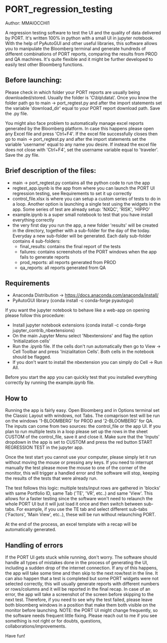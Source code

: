 # PORT_regression_testing

Author: MMAIOCCHI1

A regression testing software to test the UI and the quality of data delivered by PORT. It's written 100% in python with a small UI in jupyter notebook. With the help of PyAutoGUI and other useful libraries, this software allows you to manipulate the Bloomberg terminal and generate hundreds of different combinations of PORT reports, comparing the results from PROD and QA machines. It's quite flexible and it might be further developed to easily test other Bloomberg functions.

## Before launching:
Please check in which folder your PORT reports are usually being downloaded/stored. Usually the folder is 'C\\blp\\data\\'.
Once you know the folder path go to main -> port_regtest.py and after the import statements set the variable 'download_dir' equal to your PORT report download path. Save the .py file.

You might also face problem to automatically manage excel reports generated by the Bloomberg platform. In case this happens please open any Excel file and press 'Ctrl+F4'. If the excel file successfully closes then go to main -> port_regtest.py and after the import statements set the variable 'username' equal to any name you desire. If instead the excel file does not close with 'Ctrl+F4', set the username variable equal to 'traveler'. Save the .py file.

## Brief description of the files:
- main -> port_regtest.py contains all the python code to run the app
- regtest_app.ipynb is the app from where you can launch the PORT UI regression testing, see Requirements to set it up correctly
- control_file.xlsx is where you can setup a custom series of tests to do in a loop. Another option is launching a single test using the widgets in the app. Some series of test are already setup: 'NXQC', 'RISK', 'HIPPO'
- example.ipynb is a super small notebook to test that you have install everything correctly
- the very first day you run the app, a new folder 'results' will be created in the directory, together with a sub-folder for the day of the today. Everyday a new sub-folder will be generated. Each daily sub-folder contains 4 sub-folders:
   - final_results: contains the final report of the tests
   - failures: contains screenshots of the PORT windows when the app fails to generate reports
   - prod_reports: all reports generated from PROD
   - qa_reports: all reports generated from QA

## Requirements
- Anaconda Distribution -> https://docs.anaconda.com/anaconda/install/
- PyAutoGUI library (conda install -c conda-forge pyautogui)

If you want the jupyter notebook to behave like a web-app on opening please follow this procedure:
- Install jupyter notebook extensions (conda install -c conda-forge jupyter_contrib_nbextensions)
- On the main Jupyter Menu select 'Nbextensions' and flag the option 'Initialization cells'
- Run the .ipynb file. If the cells don't run automatically then go to View -> Cell Toolbar and press 'Inizialitation Cells'. Both cells in the notebook should be flagged.
- If you don't want to install the nbextension you can simply do Cell -> Run All.

Before you start the app you can quickly test that you installed everything correctly by running the example.ipynb file.


## How to
Running the app is fairly easy. Open Bloomberg and in Options terminal set the Classic Layout with windows, not Tabs. The comaprison test will be run on the windows '1-BLOOMBERG' for PROD and '2-BLOOMBERG' for QA.
The inputs can come from two sources: the control_file or the app UI.
If you plan to run multiple tests in a loop please set up the rows in the sheet CUSTOM of the control_file, save it and close it. Make sure that the 'Inputs' dropdown in the app is set to CUSTOM and press the red button START REGRESSION TEST in the jupyter app.

Once the test start you cannot use your computer, please simply let it run without moving the mouse or pressing any keys.
If you need to interrupt manually the test please move the mouse to one of the corner of the monitor, this will trigger a handled error and the software will stop, keeping the results of the tests that were already run.

The test follows this logic: multiple tests/input rows are gathered in 'blocks' with same Portfolio ID, same Tab ('TE', 'VR', etc..) and same 'View'. This allows for a faster testing since the software won't need to relaunch the whole PORT UI but it will just load it once and then switch between sub-tabs. For example, if you use the TE tab and select different sub-tabs ('Factors', 'Main View', etc..), these will be run without relaunching PORT.

At the end of the process, an excel template with a recap will be automatically generated.


## Handling of errors
If the PORT UI gets stuck while running, don't worry. The software should handle all types of mistakes done in the process of generating the UI, including a sudden drop of the internet connection. If any of this happens, the app will take some time and then skip to the next row/test in the line.
It can also happen that a test is completed but some PORT widgets were not selected correctly, this will usually generate reports with different numbers or rows/columns and it will be reported in the final recap.
In case of an error, the app will take a screenshot of the screen before skipping to the next test. Therefore, if you need to see why the test failed, please leave both bloomberg windows in a position that make them both visible on the monitor before launching.
NOTE: the PORT UI might change frequently, so the software needs frequent little fixing. Please reach out to me if you see something is not right or for doubts, questions, collaborations/improvements.


Have fun!
